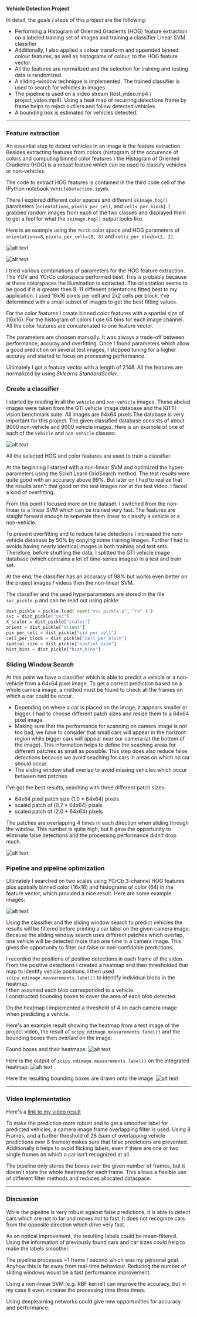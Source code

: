 **Vehicle Detection Project**

In detail, the goals / steps of this project are the following:

* Performing a Histogram of Oriented Gradients (HOG) feature extraction on a labeled training set of images and training a classifier Linear SVM classifier
* Additionally, I also applied a colour transform and appended binned colour features, as well as histograms of colour, to the HOG feature vector. 
* All the features are normalized and the selection for training and testing data is randomized.
* A sliding-window technique is implemented. The trained classifier is used to search for vehicles in images.
* The pipeline is used on a video stream (test_video.mp4 / project_video.mp4). Using a heat map of recurring detections frame by frame helps to reject outliers and follow detected vehicles.
* A bounding box is estimated for vehicles detected.

[//]: # (Image References)
[image1]: ./output_images/car_not_car.png
[image2_1]: ./output_images/HOG_example_non_vehicle.jpg
[image2_2]: ./output_images/HOG_example_vehicle.jpg
[image3]: ./output_images/sliding_windows.png
[image4]: ./output_images/sliding_window.jpg
[image5]: ./output_images/bboxes_and_heat.png
[image6]: ./output_images/labels_map.png
[image7]: ./output_images/output_bboxes.png
[video1]: ./output_video/project_video.mp4


---

### Feature extraction

An essential step to detect vehicles in an image is the feature extraction. Besides extracting features from colors (histogram of the occurence of colors and computing binned color features ) the Histogram of Oriented Gradients (HOG) is a robust feature which can be used to classify vehicles or non-vehicles.

The code to extract HOG features is contained in the third code cell of the IPython notebook `VehicleDetection.ipynb`.  

There I explored different color spaces and different `skimage.hog()` parameters (`orientations`, `pixels_per_cell`, and `cells_per_block`).  I grabbed random images from each of the two classes and displayed them to get a feel for what the `skimage.hog()` output looks like.

Here is an example using the `YCrCb` color space and HOG parameters of `orientations=8`, `pixels_per_cell=(8, 8)` and `cells_per_block=(2, 2)`:


![alt text][image2_1]

![alt text][image2_2]

I tried various combinations of parameters for the HOG feature extraction. 
The YUV and YCrCb colorspace performed best. This is probably because at these colorspaces the illumination is extracted.
The orientation seems to be good if it is greater then 8. 11 diffenent orientations fitted best to my application.
I used 16x16 pixels per cell and 2x2 cells per block. I've determined with a small subset of images to get the best fitting values.

For the color features I create binned color features with a spartial size of (16x16). For the histogram of colors I use 64 bins for each image channel. All the color features are concatenated to one feature vector.

The parameters are choosen manually. It was always a trade-off between performance, accuray and overfitting. Once I found parameters which allow a good prediction on several test images, I stopped tuning for a higher accuray and started to focus on processing performance.

Ultimately I got a feature vector with a length of 2148. All the features are normalized by using *Sklearns StandardScaler*.


### Create a classifier

I started by reading in all the `vehicle` and `non-vehicle` images. These abeled images were taken from the GTI vehicle image database and the KITTI vision benchmark suite. All images are 64x64 pixels.The database is very important for this project. The given classified database consists of about 9000 non-vehicle and 9000 vehicle images.  Here is an example of one of each of the `vehicle` and `non-vehicle` classes:

![alt text][image1]



All the selected HOG and color features are used to train a classifier.

At the beginning I started with a non-linear SVM and optimized the hyper-parameters using the Scikit Learn GridSearch method.
The test results were quite good with an accuracy above 99%. But later on I had to realize that the results aren't that good on the test images nor at the test video. I faced a kind of overfitting.

From this point I focused more on the dataset. I switched from the non-linear to a linear SVM which can be trained very fast. The features are staight forward enough to seperate them linear to classify a vehicle or a non-vehicle.

To prevent overfitting and to reduce false detections I increased the non-vehicle database by 50% by copying some training images. Further I had to  avoids having nearly identical images in both training and test sets. Therefore, before shuffling the data, I splitted the GTI vehicle image database (which contrains a lot of time-series images) in a test and train set. 

At the end, the classifier has an accuracy of 98% but works even better on the project images / videos then the non-linear SVM.

The classifier and the used hyperparameters are stored in the file `svc_pickle.p` and can be read out using pickle:

```python
dist_pickle = pickle.load( open("svc_pickle.p", "rb" ) )
svc = dist_pickle["svc"]
X_scaler = dist_pickle["scaler"]
orient = dist_pickle["orient"]
pix_per_cell = dist_pickle["pix_per_cell"]
cell_per_block = dist_pickle["cell_per_block"]
spatial_size = dist_pickle["spatial_size"]
hist_bins = dist_pickle["hist_bins"]
```


### Sliding Window Search

At this point we have a classifier which is able to predict a vehicle or a non-vehicle from a 64x64 pixel image. To get a correct prediction based on a whole camera image, a method must be found to check all the frames on which a car could be occur.
- Depending on where a car is placed on the image, it appears smaller or bigger. I had to choose different patch sizes and resize them to a 64x64 pixel image.
- Making sure that the performance for scanning on camera image is not too bad, we have to consider that small cars will appear in the horizont region while bigger cars will appear near our camera (at the bottom of the image). This information helps to define the seaching areas for different patches as small as possible. This step does also reduce false detections because we avoid seaching for cars in areas on which no car should occur.
- The sliding window shall overlap to avoid missing vehicles which occur between two patches

I've got the best results, seaching with three different patch sizes: 
- 64x64 pixel patch size (1.0 * 64x64) pixels
- scaled patch of (0.7 * 64x64) pixels
- scaled patch of (2.0 * 64x64) pixels

The patches are overlapping 4 times in each direction when sliding through the window. This number is quite high, but it gave the opportunity to eliminate false detections and the processing performance didn't drop much.


![alt text][image3]

### Pipeline and pipeline optimization

Ultimately I searched on two scales using YCrCb 3-channel HOG features plus spatially binned color (16x16) and histograms of color (64) in the feature vector, which provided a nice result.  Here are some example images:

![alt text][image4]

Using the classifier and the sliding window search to predict vehicles the results will be filtered before printing a car label on the given camera image.
Because the sliding window search uses different patches which overlap, one vehicle will be detected more than one time in a camera image. This gives the opportunity to filter out false or non-confidable predictions. 

I recorded the positions of positive detections in each frame of the video.  From the positive detections I created a heatmap and then thresholded that map to identify vehicle positions. 
I then used `scipy.ndimage.measurements.label()` to identify individual blobs in the heatmap.  
I then assumed each blob corresponded to a vehicle.  
I constructed bounding boxes to cover the area of each blob detected.  

On the heatmap I implemented a threshold of 4 on each camera image when predicting a vehicle.

Here's an example result showing the heatmap from a test image of the project video, the result of `scipy.ndimage.measurements.label()` and the bounding boxes then overlaid on the image:

Found boxes and their heatmaps:
![alt text][image5]

Here is the output of `scipy.ndimage.measurements.label()` on the integrated heatmap:
![alt text][image6]

Here the resulting bounding boxes are drawn onto the image:
![alt text][image7]



---

### Video Implementation

Here's a [link to my video result](./output_video/project_video.mp4)

To make the prediction more robust and to get a smoother label for predicted vehicles, a camera image frame overlapping filter is used. Using 8 Frames, and a further threshold of 28 (sum of overlapping vehicle predictions over 8 frames) makes sure that false predictions are prevented. Additionally it helps to avoid flicking labels, even if there are one or two single frames on which a car isn't recognized at all.

The pipeline only stores the boxes over the given number of frames, but it doesn't store the whole heatmap for each frame. This allows a flexible use of different filter methods and reduces allocated dataspace.


---

### Discussion

While the pipeline is very robust against false predictions, it is able to detect cars which are not to far and moves not to fast. It does not recognize cars from the opposite direction which drive very fast.

As an optical improvement, the resulting labels could be mean-filtered. Using the information of previously found cars and car sizes could help to make the labels smoother.

The pipeline processes ~1 frame / second which was my personal goal. Anyhow this is far away from real-time behaviour. Reducing the number of sliding windows would be a fast performance improvement.

Using a non-linear SVM (e.g. RBF kernel) can improve the accuracy, but in my case it even increase the processing time three times.

Using deeplearning networks could give new opportunities for accuracy and performance.

